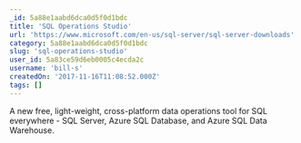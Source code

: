 ```yaml
---
_id: 5a88e1aabd6dca0d5f0d1bdc
title: 'SQL Operations Studio'
url: 'https://www.microsoft.com/en-us/sql-server/sql-server-downloads'
category: 5a88e1aabd6dca0d5f0d1bdc
slug: 'sql-operations-studio'
user_id: 5a83ce59d6eb0005c4ecda2c
username: 'bill-s'
createdOn: '2017-11-16T11:08:52.000Z'
tags: []
---
```


A new free, light-weight, cross-platform data operations tool for SQL everywhere - SQL Server, Azure SQL Database, and Azure SQL Data Warehouse.
